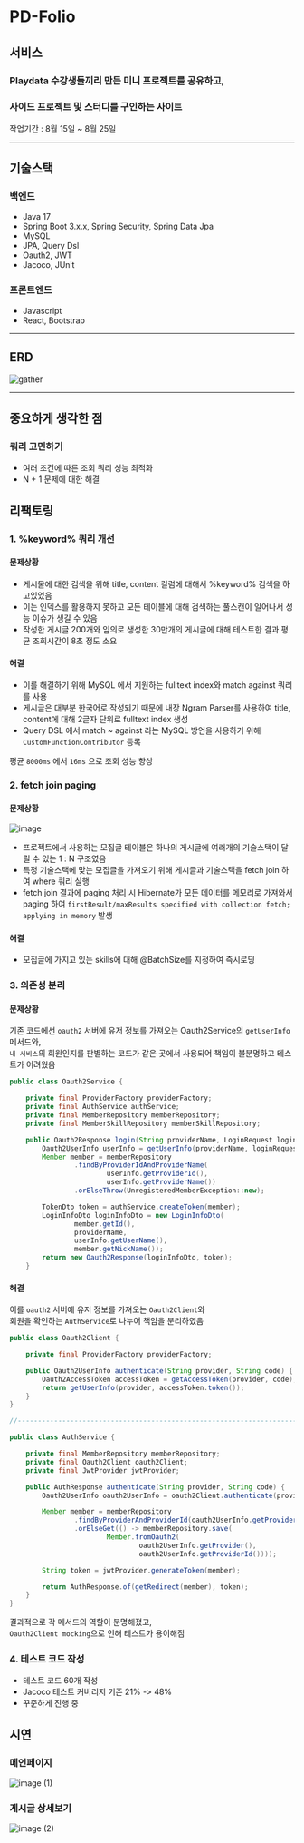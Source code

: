 # PD-Folio

## 서비스

### Playdata 수강생들끼리 만든 미니 프로젝트를 공유하고,

### 사이드 프로젝트 및 스터디를 구인하는 사이트

작업기간 : 8월 15일 ~ 8월 25일

---

## 기술스택

### 백엔드

- Java 17
- Spring Boot 3.x.x, Spring Security, Spring Data Jpa
- MySQL
- JPA, Query Dsl
- Oauth2, JWT
- Jacoco, JUnit


### 프론트엔드

- Javascript
- React, Bootstrap

---

## ERD

![gather](https://github.com/ktk8916/pdfolio-refactoring/assets/71807768/f68790f2-86f6-42f4-bc93-c9f4b9f2bb8a)

---

## 중요하게 생각한 점

### 쿼리 고민하기

- 여러 조건에 따른 조회 쿼리 성능 최적화
- N + 1 문제에 대한 해결

## 리팩토링

### 1. %keyword% 쿼리 개선

#### 문제상황

- 게시물에 대한 검색을 위해 title, content 컬럼에 대해서 %keyword% 검색을 하고있었음
- 이는 인덱스를 활용하지 못하고 모든 테이블에 대해 검색하는 풀스캔이 일어나서 성능 이슈가 생길 수 있음
- 작성한 게시글 200개와 임의로 생성한 30만개의 게시글에 대해 테스트한 결과 평균 조회시간이 8초 정도 소요

#### 해결

- 이를 해결하기 위해 MySQL 에서 지원하는 fulltext index와 match against 쿼리를 사용
- 게시글은 대부분 한국어로 작성되기 때문에 내장 Ngram Parser를 사용하여 title, content에 대해 2글자 단위로 fulltext index 생성
- Query DSL 에서 match ~ against 라는 MySQL 방언을 사용하기 위해 `CustomFunctionContributor` 등록


평균 `8000ms` 에서 `16ms` 으로 조회 성능 향상


### 2. fetch join paging

#### 문제상황

![image](https://github.com/ktk8916/pdfolio-refactoring/assets/71807768/b277ef40-752f-4141-9469-39d5de34ab02)

- 프로젝트에서 사용하는 모집글 테이블은 하나의 게시글에 여러개의 기술스택이 달릴 수 있는 1 : N 구조였음  
- 특정 기술스택에 맞는 모집글을 가져오기 위해 게시글과 기술스택을 fetch join 하여 where 쿼리 실행
- fetch join 결과에 paging 처리 시 Hibernate가 모든 데이터를 메모리로 가져와서 paging 하여 `firstResult/maxResults specified with collection fetch; applying in memory` 발생

#### 해결

- 모집글에 가지고 있는 skills에 대해 @BatchSize를 지정하여 즉시로딩

   
### 3. 의존성 분리

#### 문제상황

기존 코드에선 `oauth2` 서버에 유저 정보를 가져오는 Oauth2Service의 `getUserInfo` 메서드와,  
`내 서비스`의 회원인지를 판별하는 코드가 같은 곳에서 사용되어 책임이 불분명하고 테스트가 어려웠음
```java
public class Oauth2Service {

    private final ProviderFactory providerFactory;
    private final AuthService authService;
    private final MemberRepository memberRepository;
    private final MemberSkillRepository memberSkillRepository;

    public Oauth2Response login(String providerName, LoginRequest loginRequest){
        Oauth2UserInfo userInfo = getUserInfo(providerName, loginRequest.accessToken());
        Member member = memberRepository
                .findByProviderIdAndProviderName(
                        userInfo.getProviderId(),
                        userInfo.getProviderName())
                .orElseThrow(UnregisteredMemberException::new);

        TokenDto token = authService.createToken(member);
        LoginInfoDto loginInfoDto = new LoginInfoDto(
                member.getId(),
                providerName,
                userInfo.getUserName(),
                member.getNickName());
        return new Oauth2Response(loginInfoDto, token);
    }
```

#### 해결

이를 `oauth2` 서버에 유저 정보를 가져오는 `Oauth2Client`와  
회원을 확인하는 `AuthService`로 나누어 책임을 분리하였음

```java
public class Oauth2Client {

    private final ProviderFactory providerFactory;

    public Oauth2UserInfo authenticate(String provider, String code) {
        Oauth2AccessToken accessToken = getAccessToken(provider, code);
        return getUserInfo(provider, accessToken.token());
    }
}

//-----------------------------------------------------------------------------------------------------------

public class AuthService {

    private final MemberRepository memberRepository;
    private final Oauth2Client oauth2Client;
    private final JwtProvider jwtProvider;

    public AuthResponse authenticate(String provider, String code) {
        Oauth2UserInfo oauth2UserInfo = oauth2Client.authenticate(provider, code);

        Member member = memberRepository
                .findByProviderAndProviderId(oauth2UserInfo.getProvider(), oauth2UserInfo.getProviderId())
                .orElseGet(() -> memberRepository.save(
                        Member.fromOauth2(
                                oauth2UserInfo.getProvider(),
                                oauth2UserInfo.getProviderId())));

        String token = jwtProvider.generateToken(member);

        return AuthResponse.of(getRedirect(member), token);
    }
}
```

결과적으로 각 메서드의 역할이 분명해졌고,  
`Oauth2Client mocking`으로 인해 테스트가 용이해짐

### 4. 테스트 코드 작성

 - 테스트 코드 60개 작성
 - Jacoco 테스트 커버리지 기존 21% -> 48%
 - 꾸준하게 진행 중

## 시연

### 메인페이지
![image (1)](https://github.com/pdfolio/server/assets/71807768/305f47b5-c57a-4310-8758-e246b71c1114)


### 게시글 상세보기
![image (2)](https://github.com/pdfolio/server/assets/71807768/bcc927ff-11e6-4024-aac0-486cbe66ab6b)

